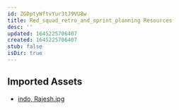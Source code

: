 ```yaml
---
id: ZGDptyWftvYur3tJ9VU8w
title: Red_squad_retro_and_sprint_planning Resources
desc: ''
updated: 1645225706407
created: 1645225706407
stub: false
isDir: true
---
```

## Imported Assets
- [indo, Rajesh.jpg](/assets/indo,-rajesh-G2marAY6bPgH.jpg)
